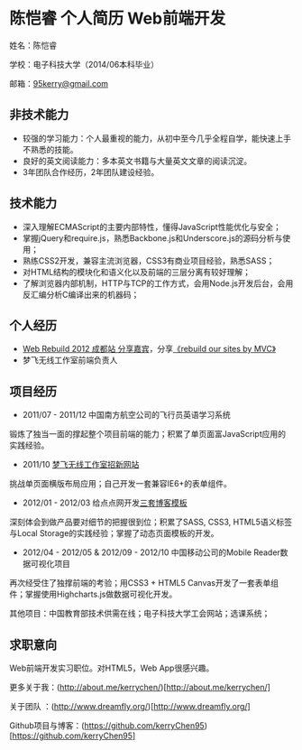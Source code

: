 # 陈恺睿 个人简历 Web前端开发

姓名：陈恺睿

学校：电子科技大学（2014/06本科毕业）

邮箱：95kerry@gmail.com

## 非技术能力

- 较强的学习能力：个人最重视的能力，从初中至今几乎全程自学，能快速上手不熟悉的技能。
- 良好的英文阅读能力：多本英文书籍与大量英文文章的阅读沉淀。
- 3年团队合作经历，2年团队建设经验。

## 技术能力

- 深入理解ECMAScript的主要内部特性，懂得JavaScript性能优化与安全；
- 掌握jQuery和require.js，熟悉Backbone.js和Underscore.js的源码分析与使用；
- 熟练CSS2开发，兼容主流浏览器，CSS3有商业项目经验，熟悉SASS；
- 对HTML结构的模块化和语义化以及前端的三层分离有较好理解；
- 了解浏览器内部机制，HTTP与TCP的工作方式，会用Node.js开发后台，会用反汇编分析C编译出来的机器码；

## 个人经历

- [Web Rebuild 2012 成都站 分享嘉宾](http://webrebuild.org/chengdu/)，分享[《rebuild our sites by MVC》](https://github.com/kerryChen95/rebuild-our-sites-by-MVC)
- 梦飞无线工作室前端负责人

## 项目经历

- 2011/07 - 2011/12 中国南方航空公司的飞行员英语学习系统

锻炼了独当一面的撑起整个项目前端的能力；积累了单页面富JavaScript应用的实践经验。

- 2011/10 [梦飞无线工作室招新网站](http://hr.dreamfly.org/)

挑战单页面横版布局应用；自己开发一套兼容IE6+的表单组件。

- 2012/01 - 2012/03 给点点网开发[三套博客模板](https://github.com/kerryChen95/resume/blob/master/works.md)

深刻体会到做产品要对细节的把握很到位；积累了SASS, CSS3, HTML5语义标签与Local Storage的实践经验；掌握了动态页面模板的开发。

- 2012/04 - 2012/05 & 2012/09 - 2012/10 中国移动公司的Mobile Reader数据可视化项目

再次经受住了独撑前端的考验；用CSS3 + HTML5 Canvas开发了一套表单组件；掌握使用Highcharts.js做数据可视化开发。

其他项目：中国教育部技术供需在线；电子科技大学工会网站；选课系统；

## 求职意向

Web前端开发实习职位。对HTML5，Web App很感兴趣。

更多关于我：(http://about.me/kerrychen/)[http://about.me/kerrychen/]

关于团队  ：(http://www.dreamfly.org/)[http://www.dreamfly.org/]

Github项目与博客：(https://github.com/kerryChen95)[https://github.com/kerryChen95]

